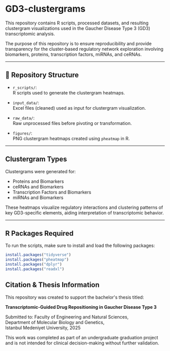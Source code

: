 # GD3-clustergrams

This repository contains R scripts, processed datasets, and resulting clustergram visualizations used in the Gaucher Disease Type 3 (GD3) transcriptomic analysis.

The purpose of this repository is to ensure reproducibility and provide transparency for the cluster-based regulatory network exploration involving biomarkers, proteins, transcription factors, miRNAs, and ceRNAs.

---

## 📁 Repository Structure

- `r_scripts/`:  
  R scripts used to generate the clustergram heatmaps.

- `input_data/`:  
  Excel files (cleaned) used as input for clustergram visualization.

- `raw_data/`:  
  Raw unprocessed files before pivoting or transformation.

- `figures/`:  
  PNG clustergram heatmaps created using `pheatmap` in R.

---

## Clustergram Types

Clustergrams were generated for:

- Proteins and Biomarkers
- ceRNAs and Biomarkers
- Transcription Factors and Biomarkers
- miRNAs and Biomarkers

These heatmaps visualize regulatory interactions and clustering patterns of key GD3-specific elements, aiding interpretation of transcriptomic behavior.

---

## R Packages Required

To run the scripts, make sure to install and load the following packages:

```r
install.packages("tidyverse")
install.packages("pheatmap")
install.packages("dplyr")
install.packages("readxl")
```


## Citation & Thesis Information

This repository was created to support the bachelor's thesis titled:

**Transcriptomic-Guided Drug Repositioning in Gaucher Disease Type 3**

Submitted to: Faculty of Engineering and Natural Sciences,  
Department of Molecular Biology and Genetics,  
Istanbul Medeniyet University, 2025

This work was completed as part of an undergraduate graduation project and is not intended for clinical decision-making without further validation.

